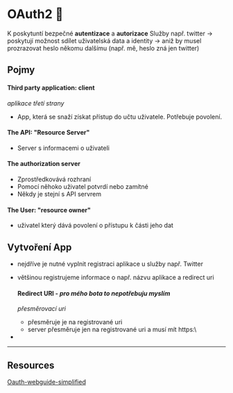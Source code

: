 # OAuth2 🔐

K poskytuntí bezpečné __autentizace__ a __autorizace__
Služby např. twitter -> poskytují možnost sdílet uživatelská data a identity -> aniž by musel prozrazovat heslo někomu
dalšímu (např. mě, heslo zná jen twitter) 



## Pojmy

#### Third party application: client
_aplikace třetí strany_

- App, která se snaží získat přístup do učtu uživatele. Potřebuje povolení. 

#### The API: "Resource Server"

- Server s informacemi o uživateli

#### The authorization server
 
- Zprostředkovává rozhraní
- Pomocí něhoko uživatel potvrdí nebo zamítné
- Někdy je stejní s API servrem

#### The User: "resource owner"
- uživatel který dává povolení o přístupu k části jeho dat
  

## Vytvoření App

- nejdříve je nutné vyplnit registraci aplikace u služby např. Twitter
- většinou registrujeme informace o např. názvu aplikace a redirect uri

	#### Redirect URI - _pro mého bota to nepotřebuju myslím_
	_přesměrovací uri_
	- přesměruje je na registrované uri
	- server přesměruje jen na registrované uri a musí mít https:\\  
- 

---

## Resources
[Oauth-webguide-simplified](https://aaronparecki.com/oauth-2-simplified/#roles)
